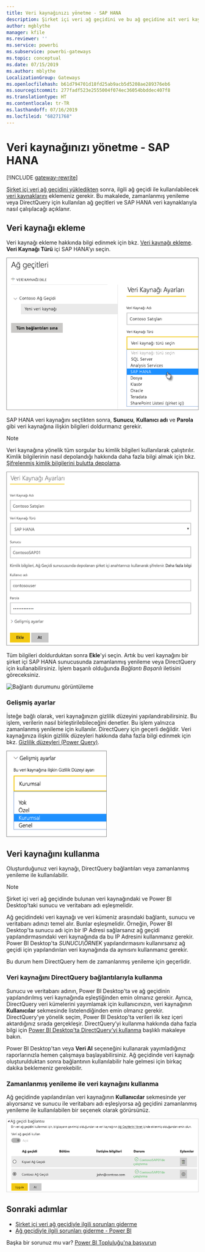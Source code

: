 ```yaml
---
title: Veri kaynağınızı yönetme - SAP HANA
description: Şirket içi veri ağ geçidini ve bu ağ geçidine ait veri kaynaklarını yönetme. Bu makale SAP HANA'ya özeldir.
author: mgblythe
manager: kfile
ms.reviewer: ''
ms.service: powerbi
ms.subservice: powerbi-gateways
ms.topic: conceptual
ms.date: 07/15/2019
ms.author: mblythe
LocalizationGroup: Gateways
ms.openlocfilehash: b61d794701d18fd25ab9acb5d5208ae289376eb6
ms.sourcegitcommit: 277fadf523e2555004f074ec36054bbddec407f8
ms.translationtype: HT
ms.contentlocale: tr-TR
ms.lasthandoff: 07/16/2019
ms.locfileid: "68271768"
---
```

# <a name="manage-your-data-source---sap-hana"></a>Veri kaynağınızı yönetme - SAP HANA

[!INCLUDE [gateway-rewrite](includes/gateway-rewrite.md)]

[Şirket içi veri ağ geçidini yükledikten](/data-integration/gateway/service-gateway-install) sonra, ilgili ağ geçidi ile kullanılabilecek [veri kaynaklarını](service-gateway-data-sources.md#add-a-data-source) eklemeniz gerekir. Bu makalede, zamanlanmış yenileme veya DirectQuery için kullanılan ağ geçitleri ve SAP HANA veri kaynaklarıyla nasıl çalışılacağı açıklanır.

## <a name="add-a-data-source"></a>Veri kaynağı ekleme

Veri kaynağı ekleme hakkında bilgi edinmek için bkz. [Veri kaynağı ekleme](service-gateway-data-sources.md#add-a-data-source). **Veri Kaynağı Türü** içi SAP HANA’yı seçin.

![SAP HANA veri kaynağını ekleme](media/service-gateway-enterprise-manage-sap/datasourcesettings2-sap.png)

SAP HANA veri kaynağını seçtikten sonra, **Sunucu**, **Kullanıcı adı** ve **Parola** gibi veri kaynağına ilişkin bilgileri doldurmanız gerekir.

> [!NOTE]
> Veri kaynağına yönelik tüm sorgular bu kimlik bilgileri kullanılarak çalıştırılır. Kimlik bilgilerinin nasıl depolandığı hakkında daha fazla bilgi almak için bkz. [Şifrelenmiş kimlik bilgilerini bulutta depolama](service-gateway-data-sources.md#storing-encrypted-credentials-in-the-cloud).

![Veri kaynağı ayarlarını doldurma](media/service-gateway-enterprise-manage-sap/datasourcesettings3-sap.png)

Tüm bilgileri doldurduktan sonra **Ekle**'yi seçin. Artık bu veri kaynağını bir şirket içi SAP HANA sunucusunda zamanlanmış yenileme veya DirectQuery için kullanabilirsiniz. İşlem başarılı olduğunda *Bağlantı Başarılı* iletisini göreceksiniz.

![Bağlantı durumunu görüntüleme](media/service-gateway-enterprise-manage-sap/datasourcesettings4.png)

### <a name="advanced-settings"></a>Gelişmiş ayarlar

İsteğe bağlı olarak, veri kaynağınızın gizlilik düzeyini yapılandırabilirsiniz. Bu işlem, verilerin nasıl birleştirilebileceğini denetler. Bu işlem yalnızca zamanlanmış yenileme için kullanılır. DirectQuery için geçerli değildir. Veri kaynağınıza ilişkin gizlilik düzeyleri hakkında daha fazla bilgi edinmek için bkz. [Gizlilik düzeyleri (Power Query)](https://support.office.com/article/Privacy-levels-Power-Query-CC3EDE4D-359E-4B28-BC72-9BEE7900B540).

![Gizlilik düzeyini ayarlama](media/service-gateway-enterprise-manage-sap/datasourcesettings9.png)

## <a name="using-the-data-source"></a>Veri kaynağını kullanma

Oluşturduğunuz veri kaynağı, DirectQuery bağlantıları veya zamanlanmış yenileme ile kullanılabilir.

> [!NOTE]
> Şirket içi veri ağ geçidinde bulunan veri kaynağındaki ve Power BI Desktop’taki sunucu ve veritabanı adı eşleşmelidir.

Ağ geçidindeki veri kaynağı ve veri kümeniz arasındaki bağlantı, sunucu ve veritabanı adınızı temel alır. Bunlar eşleşmelidir. Örneğin, Power BI Desktop'ta sunucu adı için bir IP Adresi sağlarsanız ağ geçidi yapılandırmasındaki veri kaynağında da bu IP Adresini kullanmanız gerekir. Power BI Desktop'ta *SUNUCU\ÖRNEK* yapılandırmasını kullanırsanız ağ geçidi için yapılandırılan veri kaynağında da aynısını kullanmanız gerekir.

Bu durum hem DirectQuery hem de zamanlanmış yenileme için geçerlidir.

### <a name="using-the-data-source-with-directquery-connections"></a>Veri kaynağını DirectQuery bağlantılarıyla kullanma

Sunucu ve veritabanı adının, Power BI Desktop'ta ve ağ geçidinin yapılandırılmış veri kaynağında eşleştiğinden emin olmanız gerekir. Ayrıca, DirectQuery veri kümelerini yayımlamak için kullanıcınızın, veri kaynağının **Kullanıcılar** sekmesinde listelendiğinden emin olmanız gerekir. DirectQuery'ye yönelik seçim, Power BI Desktop'ta verileri ilk kez içeri aktardığınız sırada gerçekleşir. DirectQuery’yi kullanma hakkında daha fazla bilgi için [Power BI Desktop'ta DirectQuery’yi kullanma](desktop-use-directquery.md) başlıklı makaleye bakın.

Power BI Desktop'tan veya **Veri Al** seçeneğini kullanarak yayımladığınız raporlarınızla hemen çalışmaya başlayabilirsiniz. Ağ geçidinde veri kaynağı oluşturulduktan sonra bağlantının kullanılabilir hale gelmesi için birkaç dakika beklemeniz gerekebilir.

### <a name="using-the-data-source-with-scheduled-refresh"></a>Zamanlanmış yenileme ile veri kaynağını kullanma

Ağ geçidinde yapılandırılan veri kaynağının **Kullanıcılar** sekmesinde yer alıyorsanız ve sunucu ile veritabanı adı eşleşiyorsa ağ geçidini zamanlanmış yenileme ile kullanılabilen bir seçenek olarak görürsünüz.

![Kullanıcıları görüntüleme](media/service-gateway-enterprise-manage-sap/powerbi-gateway-enterprise-schedule-refresh.png)

## <a name="next-steps"></a>Sonraki adımlar

* [Şirket içi veri ağ geçidiyle ilgili sorunları giderme](/data-integration/gateway/service-gateway-tshoot)
* [Ağ geçidiyle ilgili sorunları giderme - Power BI](service-gateway-onprem-tshoot.md)  

Başka bir sorunuz mu var? [Power BI Topluluğu'na başvurun](http://community.powerbi.com/)


